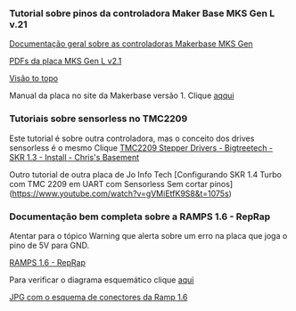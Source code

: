 ### Tutorial sobre pinos da controladora Maker Base MKS Gen L v.21

[Documentação geral sobre as controladoras Makerbase MKS Gen](https://github.com/edilsoncorrea/MKS-GEN_L)

[PDFs da placa MKS Gen L v2.1](https://github.com/edilsoncorrea/MKS-GEN_L/tree/master/hardware/MKS%20Gen_L%20V2.1_001)

[Visão to topo](https://github.com/edilsoncorrea/MKS-GEN_L/blob/master/hardware/MKS%20Gen_L%20V2.1_001/MKS%20GEN_L%20V2.1_001%20TOP.pdf)

Manual da placa no site da Makerbase versão 1. Clique [aqqui](https://www.botnroll.com/img/cms/MKS-Gen-L.pdf)

### Tutoriais sobre sensorless no TMC2209
Este tutorial é sobre outra controladora, mas o conceito dos drives sensorless é o mesmo
Clique [TMC2209 Stepper Drivers - Bigtreetech - SKR 1.3 - Install - Chris's Basement](https://www.youtube.com/watch?v=H5ea2iyOscg)

Outro tutorial de outra placa de Jo Info Tech [Configurando SKR 1.4 Turbo com TMC 2209 em UART com Sensorless Sem cortar pinos]
(https://www.youtube.com/watch?v=gVMiEtfK9S8&t=1075s)

### Documentação bem completa sobre a RAMPS 1.6 - RepRap
Atentar para o tópico Warning que alerta sobre um erro na placa que joga o pino de 5V para GND.

[RAMPS 1.6 - RepRap](https://reprap.org/wiki/RAMPS_1.6)

Para verificar o diagrama esquemático clique [aqui](https://github.com/bigtreetech/ramps-1.6/blob/master/Ramps1.6/hardware/R6Schematic%20diagram.pdf)

[JPG com o esquema de conectores da Ramp 1.6](https://reprap.org/wiki/File:RAMPS1-6connectors.jpg)
